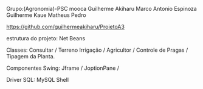 Grupo:(Agronomia)-PSC mooca
Guilherme Akiharu
Marco Antonio Espinoza
Guilherme
Kaue
Matheus
Pedro

https://github.com/guilhermeakiharu/ProjetoA3

estrutura do projeto: Net Beans

Classes: Consultar / Terreno Irrigação / Agricultor / Controle de Pragas / Tipagem da Planta.

Componentes Swing: Jframe / JoptionPane / 

Driver SQL: MySQL Shell
